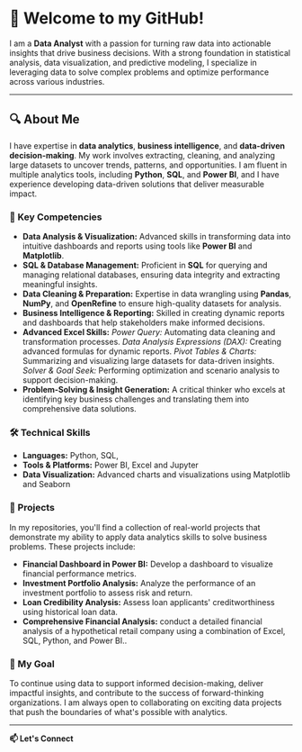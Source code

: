 # 👋 Welcome to my GitHub!

I am a **Data Analyst** with a passion for turning raw data into actionable insights that drive business decisions. With a strong foundation in statistical analysis, data visualization, and predictive modeling, I specialize in leveraging data to solve complex problems and optimize performance across various industries.

---

## 🔍 About Me

I have expertise in **data analytics**, **business intelligence**, and **data-driven decision-making**. My work involves extracting, cleaning, and analyzing large datasets to uncover trends, patterns, and opportunities. I am fluent in multiple analytics tools, including **Python**, **SQL**, and **Power BI**, and I have experience developing data-driven solutions that deliver measurable impact.

### 💼 Key Competencies
- **Data Analysis & Visualization:** Advanced skills in transforming data into intuitive dashboards and reports using tools like **Power BI** and **Matplotlib**.
- **SQL & Database Management:** Proficient in **SQL** for querying and managing relational databases, ensuring data integrity and extracting meaningful insights.
- **Data Cleaning & Preparation:** Expertise in data wrangling using **Pandas**, **NumPy**, and **OpenRefine** to ensure high-quality datasets for analysis.
- **Business Intelligence & Reporting:** Skilled in creating dynamic reports and dashboards that help stakeholders make informed decisions.
- **Advanced Excel Skills:**
  *Power Query:* Automating data cleaning and transformation processes.
  *Data Analysis Expressions (DAX):* Creating advanced formulas for dynamic reports.
  *Pivot Tables & Charts:* Summarizing and visualizing large datasets for data-driven insights.
  *Solver & Goal Seek:* Performing optimization and scenario analysis to support decision-making.
- **Problem-Solving & Insight Generation:** A critical thinker who excels at identifying key business challenges and translating them into comprehensive data solutions.

### 🛠 Technical Skills
- **Languages:** Python, SQL,
- **Tools & Platforms:** Power BI, Excel and Jupyter
- **Data Visualization:** Advanced charts and visualizations using Matplotlib and Seaborn

### 🚀 Projects
In my repositories, you'll find a collection of real-world projects that demonstrate my ability to apply data analytics skills to solve business problems. These projects include:
- **Financial Dashboard in Power BI:** Develop a dashboard to visualize financial performance metrics.
- **Investment Portfolio Analysis:** Analyze the performance of an investment portfolio to assess risk and return.
- **Loan Credibility Analysis:** Assess loan applicants' creditworthiness using historical loan data.
- **Comprehensive Financial Analysis:** conduct a detailed financial analysis of a hypothetical retail company using a combination of Excel, SQL, Python, and Power BI..

### 🎯 My Goal
To continue using data to support informed decision-making, deliver impactful insights, and contribute to the success of forward-thinking organizations. I am always open to collaborating on exciting data projects that push the boundaries of what's possible with analytics.

---

 **📫 Let's Connect**
```
